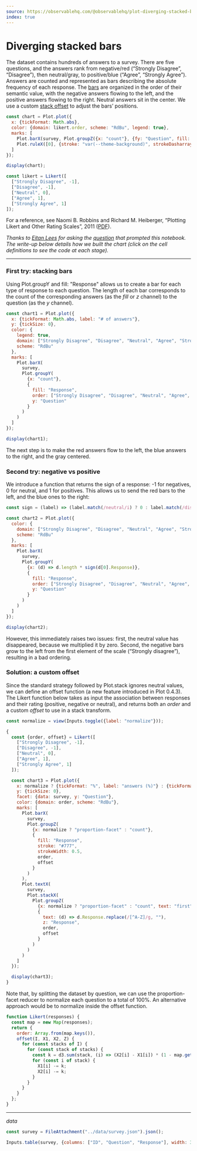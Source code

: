 ```yaml
---
source: https://observablehq.com/@observablehq/plot-diverging-stacked-bar
index: true
---
```


# Diverging stacked bars

The dataset contains hundreds of answers to a survey. There are five questions, and the answers rank from negative/red (“Strongly Disagree”, “Disagree”), then neutral/gray, to positive/blue (“Agree”, “Strongly Agree”). Answers are counted and represented as bars describing the absolute frequency of each response. The [bars](https://observablehq.com/plot/marks/bar) are organized in the order of their semantic value, with the
negative answers flowing to the left, and the positive answers flowing to the right. Neutral answers sit in the center. We use a custom [stack offset](https://observablehq.com/plot/transforms/stack#stack-options) to adjust the bars’ positions.

```js echo
const chart = Plot.plot({
  x: {tickFormat: Math.abs},
  color: {domain: likert.order, scheme: "RdBu", legend: true},
  marks: [
    Plot.barX(survey, Plot.groupZ({x: "count"}, {fy: "Question", fill: "Response", ...likert})),
    Plot.ruleX([0], {stroke: "var(--theme-background)", strokeDasharray: 2})
  ]
});

display(chart);
```

```js echo
const likert = Likert([
  ["Strongly Disagree", -1],
  ["Disagree", -1],
  ["Neutral", 0],
  ["Agree", 1],
  ["Strongly Agree", 1]
]);
```

For a reference, see Naomi B. Robbins and Richard M. Heiberger, “Plotting Likert
and Other Rating Scales”, 2011
([PDF](http://www.asasrms.org/Proceedings/y2011/Files/300784_64164.pdf)).

_Thanks to [Eitan Lees](/@eitanlees) for asking the
[question](https://talk.observablehq.com/t/diverging-stacked-bar-chart-in-plot/6028)
that prompted this notebook. The write-up below details how we built the chart
(click on the cell definitions to see the code at each stage)._

---

### First try: stacking bars

Using Plot.groupY and fill: "Response" allows us to create a bar for each type of response to each question. The length of each bar corresponds to the count of the corresponding answers (as the _fill_ or _z_ channel) to the question (as the _y_ channel).

```js echo
const chart1 = Plot.plot({
  x: {tickFormat: Math.abs, label: "# of answers"},
  y: {tickSize: 0},
  color: {
    legend: true,
    domain: ["Strongly Disagree", "Disagree", "Neutral", "Agree", "Strongly Agree"],
    scheme: "RdBu"
  },
  marks: [
    Plot.barX(
      survey,
      Plot.groupY(
        {x: "count"},
        {
          fill: "Response",
          order: ["Strongly Disagree", "Disagree", "Neutral", "Agree", "Strongly Agree"],
          y: "Question"
        }
      )
    )
  ]
});

display(chart1);
```

The next step is to make the red answers flow to the left, the blue answers to the right, and the gray centered.

### Second try: negative vs positive

We introduce a function that returns the sign of a response: -1 for negatives, 0 for neutral, and 1 for positives. This allows us to send the red bars to the left, and the blue ones to the right:

```js echo
const sign = (label) => (label.match(/neutral/i) ? 0 : label.match(/disagree/i) ? -1 : 1);
```

```js echo
const chart2 = Plot.plot({
  color: {
    domain: ["Strongly Disagree", "Disagree", "Neutral", "Agree", "Strongly Agree"],
    scheme: "RdBu"
  },
  marks: [
    Plot.barX(
      survey,
      Plot.groupY(
        {x: (d) => d.length * sign(d[0].Response)},
        {
          fill: "Response",
          order: ["Strongly Disagree", "Disagree", "Neutral", "Agree", "Strongly Agree"],
          y: "Question"
        }
      )
    )
  ]
});

display(chart2);
```

However, this immediately raises two issues: first, the neutral value has
disappeared, because we multiplied it by zero. Second, the negative bars grow to
the left from the first element of the scale (“Strongly disagree”), resulting in
a bad ordering.

### Solution: a custom offset

Since the standard strategy followed by Plot.stack ignores neutral values, we can define an offset function (a new feature introduced in Plot 0.4.3). The Likert function below takes as input the association between responses and their rating (positive, negative or neutral), and returns both an _order_ and a custom _offset_ to use in a stack transform.

```js
const normalize = view(Inputs.toggle({label: "normalize"}));
```

```js echo
{
  const {order, offset} = Likert([
    ["Strongly Disagree", -1],
    ["Disagree", -1],
    ["Neutral", 0],
    ["Agree", 1],
    ["Strongly Agree", 1]
  ]);

  const chart3 = Plot.plot({
    x: normalize ? {tickFormat: "%", label: "answers (%)"} : {tickFormat: Math.abs, label: "# of answers"},
    y: {tickSize: 0},
    facet: {data: survey, y: "Question"},
    color: {domain: order, scheme: "RdBu"},
    marks: [
      Plot.barX(
        survey,
        Plot.groupZ(
          {x: normalize ? "proportion-facet" : "count"},
          {
            fill: "Response",
            stroke: "#777",
            strokeWidth: 0.5,
            order,
            offset
          }
        )
      ),
      Plot.textX(
        survey,
        Plot.stackX(
          Plot.groupZ(
            {x: normalize ? "proportion-facet" : "count", text: "first"},
            {
              text: (d) => d.Response.replace(/[^A-Z]/g, ""),
              z: "Response",
              order,
              offset
            }
          )
        )
      )
    ]
  });

  display(chart3);
}
```

Note that, by splitting the dataset by question, we can use the proportion-facet reducer to normalize each question to a total of 100%. An alternative approach would be to normalize inside the offset function.

```js echo
function Likert(responses) {
  const map = new Map(responses);
  return {
    order: Array.from(map.keys()),
    offset(I, X1, X2, Z) {
      for (const stacks of I) {
        for (const stack of stacks) {
          const k = d3.sum(stack, (i) => (X2[i] - X1[i]) * (1 - map.get(Z[i]))) / 2;
          for (const i of stack) {
            X1[i] -= k;
            X2[i] -= k;
          }
        }
      }
    }
  };
}
```

---

_data_

```js echo
const survey = FileAttachment("../data/survey.json").json();
```

```js
Inputs.table(survey, {columns: ["ID", "Question", "Response"], width: 370});
```

